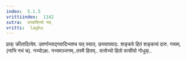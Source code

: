 ```yaml
---
index:  5.1.5
vrittiindex:  1142
sutra:  उगवादिभ्यो यत्
vritti:  laghu 
---
```


प्राक् क्रीतादित्येव. उवर्णान्ताद्गवादिभ्यश्च यत् स्यात्. छस्यापवादः. शङ्कवे हितं शङ्कव्यं दारु. गव्यम्. (नाभि नभं च). नभ्योऽक्षः. नभ्यमञ्जनम्..तस्मै हितम्.. वत्सेभ्यो हितो वत्सीयो गोधुक्..

